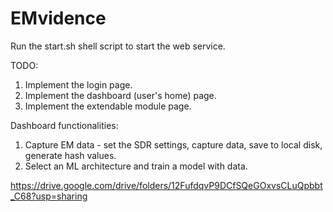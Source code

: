 # EMvidence

Run the start.sh shell script to start the web service.

TODO:

1. Implement the login page.
2. Implement the dashboard (user's home) page.
3. Implement the extendable module page.

Dashboard functionalities:

1. Capture EM data - set the SDR settings, capture data, save to local disk, generate hash values.
2. Select an ML architecture and train a model with data.

https://drive.google.com/drive/folders/12FufdqvP9DCfSQeGOxvsCLuQpbbt_C68?usp=sharing
